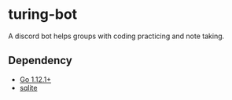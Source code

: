 # turing-bot

A discord bot helps groups with coding practicing and note taking.

## Dependency
- [Go 1.12.1+](https://golang.org/dl/)
- [sqlite](https://www.sqlite.org/download.html)
